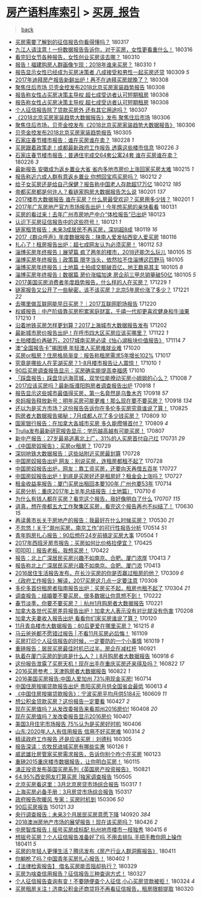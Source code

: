 [房产语料库索引](../../README.md)  > [买房_报告](买房_报告.md)
====
> [back](../README.md)

- [买房需要了解到的征信报告你看得懂吗？](http://jkwz.applinzi.com/ittc/7081577516718621712.html#%E4%B9%B0%E6%88%BF%E9%9C%80%E8%A6%81%E4%BA%86%E8%A7%A3%E5%88%B0%E7%9A%84%E5%BE%81%E4%BF%A1%E6%8A%A5%E5%91%8A%E4%BD%A0%E7%9C%8B%E5%BE%97%E6%87%82%E5%90%97%EF%BC%9F) 180317  
- [九江人请注意！一份数据报告告诉你，对于买房，女性更看重什么！](http://jkwz.applinzi.com/ittc/7081021057454834705.html#%E4%B9%9D%E6%B1%9F%E4%BA%BA%E8%AF%B7%E6%B3%A8%E6%84%8F%EF%BC%81%E4%B8%80%E4%BB%BD%E6%95%B0%E6%8D%AE%E6%8A%A5%E5%91%8A%E5%91%8A%E8%AF%89%E4%BD%A0%EF%BC%8C%E5%AF%B9%E4%BA%8E%E4%B9%B0%E6%88%BF%EF%BC%8C%E5%A5%B3%E6%80%A7%E6%9B%B4%E7%9C%8B%E9%87%8D%E4%BB%80%E4%B9%88%EF%BC%81) 180316  
- [看完妇女节各种报告，女性创业买房该去哪？](http://jkwz.applinzi.com/ittc/7078924413754147856.html#%E7%9C%8B%E5%AE%8C%E5%A6%87%E5%A5%B3%E8%8A%82%E5%90%84%E7%A7%8D%E6%8A%A5%E5%91%8A%EF%BC%8C%E5%A5%B3%E6%80%A7%E5%88%9B%E4%B8%9A%E4%B9%B0%E6%88%BF%E8%AF%A5%E5%8E%BB%E5%93%AA%EF%BC%9F) 180310  
- [报告！福建购房人群画像乍现：2018年谁来买房？](http://jkwz.applinzi.com/ittc/7078629505696793606.html#%E6%8A%A5%E5%91%8A%EF%BC%81%E7%A6%8F%E5%BB%BA%E8%B4%AD%E6%88%BF%E4%BA%BA%E7%BE%A4%E7%94%BB%E5%83%8F%E4%B9%8D%E7%8E%B0%EF%BC%9A2018%E5%B9%B4%E8%B0%81%E6%9D%A5%E4%B9%B0%E6%88%BF%EF%BC%9F) 180310 *1* 
- [报告显示女性已经成为买房决策者 八成接受和男性一起买房还贷](http://jkwz.applinzi.com/ittc/7078498018477474823.html#%E6%8A%A5%E5%91%8A%E6%98%BE%E7%A4%BA%E5%A5%B3%E6%80%A7%E5%B7%B2%E7%BB%8F%E6%88%90%E4%B8%BA%E4%B9%B0%E6%88%BF%E5%86%B3%E7%AD%96%E8%80%85+%E5%85%AB%E6%88%90%E6%8E%A5%E5%8F%97%E5%92%8C%E7%94%B7%E6%80%A7%E4%B8%80%E8%B5%B7%E4%B9%B0%E6%88%BF%E8%BF%98%E8%B4%B7) 180309 *5* 
- [2017年迪拜房产报告新鲜出炉！再不在迪拜买房就晚了？](http://jkwz.applinzi.com/ittc/7078166990013596689.html#2017%E5%B9%B4%E8%BF%AA%E6%8B%9C%E6%88%BF%E4%BA%A7%E6%8A%A5%E5%91%8A%E6%96%B0%E9%B2%9C%E5%87%BA%E7%82%89%EF%BC%81%E5%86%8D%E4%B8%8D%E5%9C%A8%E8%BF%AA%E6%8B%9C%E4%B9%B0%E6%88%BF%E5%B0%B1%E6%99%9A%E4%BA%86%EF%BC%9F) 180308  
- [聚焦住后市场 贝壳金控发布2018北京买房家装趋势报告](http://jkwz.applinzi.com/ittc/7078164174960329735.html#%E8%81%9A%E7%84%A6%E4%BD%8F%E5%90%8E%E5%B8%82%E5%9C%BA+%E8%B4%9D%E5%A3%B3%E9%87%91%E6%8E%A7%E5%8F%91%E5%B8%832018%E5%8C%97%E4%BA%AC%E4%B9%B0%E6%88%BF%E5%AE%B6%E8%A3%85%E8%B6%8B%E5%8A%BF%E6%8A%A5%E5%91%8A) 180308  
- [报告称女性占买房决策主导权 超七成受访者认可短期租房](http://jkwz.applinzi.com/ittc/7078035785398092816.html#%E6%8A%A5%E5%91%8A%E7%A7%B0%E5%A5%B3%E6%80%A7%E5%8D%A0%E4%B9%B0%E6%88%BF%E5%86%B3%E7%AD%96%E4%B8%BB%E5%AF%BC%E6%9D%83+%E8%B6%85%E4%B8%83%E6%88%90%E5%8F%97%E8%AE%BF%E8%80%85%E8%AE%A4%E5%8F%AF%E7%9F%AD%E6%9C%9F%E7%A7%9F%E6%88%BF) 180308  
- [报告称女性占买房决策主导权 超七成受访者认可短期租房](http://jkwz.applinzi.com/ittc/7078033599700141072.html#%E6%8A%A5%E5%91%8A%E7%A7%B0%E5%A5%B3%E6%80%A7%E5%8D%A0%E4%B9%B0%E6%88%BF%E5%86%B3%E7%AD%96%E4%B8%BB%E5%AF%BC%E6%9D%83+%E8%B6%85%E4%B8%83%E6%88%90%E5%8F%97%E8%AE%BF%E8%80%85%E8%AE%A4%E5%8F%AF%E7%9F%AD%E6%9C%9F%E7%A7%9F%E6%88%BF) 180308  
- [个人征信报告除了贷款买房外 还有其它用途吗？](http://jkwz.applinzi.com/ittc/7077735530211312657.html#%E4%B8%AA%E4%BA%BA%E5%BE%81%E4%BF%A1%E6%8A%A5%E5%91%8A%E9%99%A4%E4%BA%86%E8%B4%B7%E6%AC%BE%E4%B9%B0%E6%88%BF%E5%A4%96+%E8%BF%98%E6%9C%89%E5%85%B6%E5%AE%83%E7%94%A8%E9%80%94%E5%90%97%EF%BC%9F) 180307  
- [《2018北京买房家装趋势大数据报告》发布 聚焦住后市场](http://jkwz.applinzi.com/ittc/7077419083631166474.html#%E3%80%8A2018%E5%8C%97%E4%BA%AC%E4%B9%B0%E6%88%BF%E5%AE%B6%E8%A3%85%E8%B6%8B%E5%8A%BF%E5%A4%A7%E6%95%B0%E6%8D%AE%E6%8A%A5%E5%91%8A%E3%80%8B%E5%8F%91%E5%B8%83+%E8%81%9A%E7%84%A6%E4%BD%8F%E5%90%8E%E5%B8%82%E5%9C%BA) 180306  
- [聚焦住后市场，贝壳金控发布《2018北京买房家装趋势大数据报告》](http://jkwz.applinzi.com/ittc/7077337062489719818.html#%E8%81%9A%E7%84%A6%E4%BD%8F%E5%90%8E%E5%B8%82%E5%9C%BA%EF%BC%8C%E8%B4%9D%E5%A3%B3%E9%87%91%E6%8E%A7%E5%8F%91%E5%B8%83%E3%80%8A2018%E5%8C%97%E4%BA%AC%E4%B9%B0%E6%88%BF%E5%AE%B6%E8%A3%85%E8%B6%8B%E5%8A%BF%E5%A4%A7%E6%95%B0%E6%8D%AE%E6%8A%A5%E5%91%8A%E3%80%8B) 180306  
- [贝壳金控发布2018北京买房家装趋势报告](http://jkwz.applinzi.com/ittc/7077084030581605386.html#%E8%B4%9D%E5%A3%B3%E9%87%91%E6%8E%A7%E5%8F%91%E5%B8%832018%E5%8C%97%E4%BA%AC%E4%B9%B0%E6%88%BF%E5%AE%B6%E8%A3%85%E8%B6%8B%E5%8A%BF%E6%8A%A5%E5%91%8A) 180305  
- [石家庄春节楼市报告：谁在买房谁在卖？](http://jkwz.applinzi.com/ittc/7075175558554321931.html#%E7%9F%B3%E5%AE%B6%E5%BA%84%E6%98%A5%E8%8A%82%E6%A5%BC%E5%B8%82%E6%8A%A5%E5%91%8A%EF%BC%9A%E8%B0%81%E5%9C%A8%E4%B9%B0%E6%88%BF%E8%B0%81%E5%9C%A8%E5%8D%96%EF%BC%9F) 180228 *1* 
- [买房跟着政策走！成都最新政府工作报告 透露这些楼市信息](http://jkwz.applinzi.com/ittc/7074315178735043591.html#%E4%B9%B0%E6%88%BF%E8%B7%9F%E7%9D%80%E6%94%BF%E7%AD%96%E8%B5%B0%EF%BC%81%E6%88%90%E9%83%BD%E6%9C%80%E6%96%B0%E6%94%BF%E5%BA%9C%E5%B7%A5%E4%BD%9C%E6%8A%A5%E5%91%8A+%E9%80%8F%E9%9C%B2%E8%BF%99%E4%BA%9B%E6%A5%BC%E5%B8%82%E4%BF%A1%E6%81%AF) 180226 *3* 
- [石家庄春节楼市报告：普通住宅成交64套公寓24套 谁在买房谁在卖？](http://jkwz.applinzi.com/ittc/7074291150565671953.html#%E7%9F%B3%E5%AE%B6%E5%BA%84%E6%98%A5%E8%8A%82%E6%A5%BC%E5%B8%82%E6%8A%A5%E5%91%8A%EF%BC%9A%E6%99%AE%E9%80%9A%E4%BD%8F%E5%AE%85%E6%88%90%E4%BA%A464%E5%A5%97%E5%85%AC%E5%AF%9324%E5%A5%97+%E8%B0%81%E5%9C%A8%E4%B9%B0%E6%88%BF%E8%B0%81%E5%9C%A8%E5%8D%96%EF%BC%9F) 180226 *3* 
- [最新报告 安徽成为返乡置业大省 省内多地市房价上涨回家买房太难](http://jkwz.applinzi.com/ittc/7070314339901113351.html#%E6%9C%80%E6%96%B0%E6%8A%A5%E5%91%8A+%E5%AE%89%E5%BE%BD%E6%88%90%E4%B8%BA%E8%BF%94%E4%B9%A1%E7%BD%AE%E4%B8%9A%E5%A4%A7%E7%9C%81+%E7%9C%81%E5%86%85%E5%A4%9A%E5%9C%B0%E5%B8%82%E6%88%BF%E4%BB%B7%E4%B8%8A%E6%B6%A8%E5%9B%9E%E5%AE%B6%E4%B9%B0%E6%88%BF%E5%A4%AA%E9%9A%BE) 180215 *1* 
- [报告称近六成人群有意返乡置业 你想回宝鸡买房吗？](http://jkwz.applinzi.com/ittc/7069210227289621521.html#%E6%8A%A5%E5%91%8A%E7%A7%B0%E8%BF%91%E5%85%AD%E6%88%90%E4%BA%BA%E7%BE%A4%E6%9C%89%E6%84%8F%E8%BF%94%E4%B9%A1%E7%BD%AE%E4%B8%9A+%E4%BD%A0%E6%83%B3%E5%9B%9E%E5%AE%9D%E9%B8%A1%E4%B9%B0%E6%88%BF%E5%90%97%EF%BC%9F) 180212 *2* 
- [给子女买房还是给自己保健？报告称中国老人存款超17万亿](http://jkwz.applinzi.com/ittc/7069144081362322449.html#%E7%BB%99%E5%AD%90%E5%A5%B3%E4%B9%B0%E6%88%BF%E8%BF%98%E6%98%AF%E7%BB%99%E8%87%AA%E5%B7%B1%E4%BF%9D%E5%81%A5%EF%BC%9F%E6%8A%A5%E5%91%8A%E7%A7%B0%E4%B8%AD%E5%9B%BD%E8%80%81%E4%BA%BA%E5%AD%98%E6%AC%BE%E8%B6%8517%E4%B8%87%E4%BA%BF) 180212 *185* 
- [帝都买房都是何许人？看链家购房大数据报告怎么说](http://jkwz.applinzi.com/ittc/7065119490516190218.html#%E5%B8%9D%E9%83%BD%E4%B9%B0%E6%88%BF%E9%83%BD%E6%98%AF%E4%BD%95%E8%AE%B8%E4%BA%BA%EF%BC%9F%E7%9C%8B%E9%93%BE%E5%AE%B6%E8%B4%AD%E6%88%BF%E5%A4%A7%E6%95%B0%E6%8D%AE%E6%8A%A5%E5%91%8A%E6%80%8E%E4%B9%88%E8%AF%B4) 180201 *137* 
- [2017楼市大数据报告 谁在买房？什么房最受欢迎？买房用多少钱？](http://jkwz.applinzi.com/ittc/7065068238063272977.html#2017%E6%A5%BC%E5%B8%82%E5%A4%A7%E6%95%B0%E6%8D%AE%E6%8A%A5%E5%91%8A+%E8%B0%81%E5%9C%A8%E4%B9%B0%E6%88%BF%EF%BC%9F%E4%BB%80%E4%B9%88%E6%88%BF%E6%9C%80%E5%8F%97%E6%AC%A2%E8%BF%8E%EF%BC%9F%E4%B9%B0%E6%88%BF%E7%94%A8%E5%A4%9A%E5%B0%91%E9%92%B1%EF%BC%9F) 180201 *1* 
- [2017年广东房地产官方市场报告出炉！今年想买房的亲快看看](http://jkwz.applinzi.com/ittc/7064544522220864518.html#2017%E5%B9%B4%E5%B9%BF%E4%B8%9C%E6%88%BF%E5%9C%B0%E4%BA%A7%E5%AE%98%E6%96%B9%E5%B8%82%E5%9C%BA%E6%8A%A5%E5%91%8A%E5%87%BA%E7%82%89%EF%BC%81%E4%BB%8A%E5%B9%B4%E6%83%B3%E4%B9%B0%E6%88%BF%E7%9A%84%E4%BA%B2%E5%BF%AB%E7%9C%8B%E7%9C%8B) 180131  
- [买房的看过来！去年广州市房地产中介“体检报告”已出炉](http://jkwz.applinzi.com/ittc/7061901948913976331.html#%E4%B9%B0%E6%88%BF%E7%9A%84%E7%9C%8B%E8%BF%87%E6%9D%A5%EF%BC%81%E5%8E%BB%E5%B9%B4%E5%B9%BF%E5%B7%9E%E5%B8%82%E6%88%BF%E5%9C%B0%E4%BA%A7%E4%B8%AD%E4%BB%8B%E2%80%9C%E4%BD%93%E6%A3%80%E6%8A%A5%E5%91%8A%E2%80%9D%E5%B7%B2%E5%87%BA%E7%82%89) 180123  
- [认识下买房征信报告中的这些符号！](http://jkwz.applinzi.com/ittc/7061037614239319047.html#%E8%AE%A4%E8%AF%86%E4%B8%8B%E4%B9%B0%E6%88%BF%E5%BE%81%E4%BF%A1%E6%8A%A5%E5%91%8A%E4%B8%AD%E7%9A%84%E8%BF%99%E4%BA%9B%E7%AC%A6%E5%8F%B7%EF%BC%81) 180121 *1* 
- [链家租赁报告：未来3成居民不再买房，深圳超8成](http://jkwz.applinzi.com/ittc/7060297379217933328.html#%E9%93%BE%E5%AE%B6%E7%A7%9F%E8%B5%81%E6%8A%A5%E5%91%8A%EF%BC%9A%E6%9C%AA%E6%9D%A53%E6%88%90%E5%B1%85%E6%B0%91%E4%B8%8D%E5%86%8D%E4%B9%B0%E6%88%BF%EF%BC%8C%E6%B7%B1%E5%9C%B3%E8%B6%858%E6%88%90) 180119 *16* 
- [2017《群众呼声》年度数据报告：陕南人爱发帖西安人爱买房](http://jkwz.applinzi.com/ittc/7059105191092028432.html#2017%E3%80%8A%E7%BE%A4%E4%BC%97%E5%91%BC%E5%A3%B0%E3%80%8B%E5%B9%B4%E5%BA%A6%E6%95%B0%E6%8D%AE%E6%8A%A5%E5%91%8A%EF%BC%9A%E9%99%95%E5%8D%97%E4%BA%BA%E7%88%B1%E5%8F%91%E5%B8%96%E8%A5%BF%E5%AE%89%E4%BA%BA%E7%88%B1%E4%B9%B0%E6%88%BF) 180116  
- [扎心了！租房报告出炉：超七成网友认为必须买房！](http://jkwz.applinzi.com/ittc/7057747359222465542.html#%E6%89%8E%E5%BF%83%E4%BA%86%EF%BC%81%E7%A7%9F%E6%88%BF%E6%8A%A5%E5%91%8A%E5%87%BA%E7%82%89%EF%BC%9A%E8%B6%85%E4%B8%83%E6%88%90%E7%BD%91%E5%8F%8B%E8%AE%A4%E4%B8%BA%E5%BF%85%E9%A1%BB%E4%B9%B0%E6%88%BF%EF%BC%81) 180112 *53* 
- [淄博买房年终报告丨展望篇 疯了两年的楼市，2018还能怎么玩儿](http://jkwz.applinzi.com/ittc/7055122309965153296.html#%E6%B7%84%E5%8D%9A%E4%B9%B0%E6%88%BF%E5%B9%B4%E7%BB%88%E6%8A%A5%E5%91%8A%E4%B8%A8%E5%B1%95%E6%9C%9B%E7%AF%87+%E7%96%AF%E4%BA%86%E4%B8%A4%E5%B9%B4%E7%9A%84%E6%A5%BC%E5%B8%82%EF%BC%8C2018%E8%BF%98%E8%83%BD%E6%80%8E%E4%B9%88%E7%8E%A9%E5%84%BF) 180105 *15* 
- [淄博买房年终报告丨政策篇 限字当头，依然拉不住淄博这匹野马](http://jkwz.applinzi.com/ittc/7055121595159282695.html#%E6%B7%84%E5%8D%9A%E4%B9%B0%E6%88%BF%E5%B9%B4%E7%BB%88%E6%8A%A5%E5%91%8A%E4%B8%A8%E6%94%BF%E7%AD%96%E7%AF%87+%E9%99%90%E5%AD%97%E5%BD%93%E5%A4%B4%EF%BC%8C%E4%BE%9D%E7%84%B6%E6%8B%89%E4%B8%8D%E4%BD%8F%E6%B7%84%E5%8D%9A%E8%BF%99%E5%8C%B9%E9%87%8E%E9%A9%AC) 180105  
- [淄博买房年终报告丨土地篇 土拍成交额破百亿，地王数易其主](http://jkwz.applinzi.com/ittc/7055121202522096650.html#%E6%B7%84%E5%8D%9A%E4%B9%B0%E6%88%BF%E5%B9%B4%E7%BB%88%E6%8A%A5%E5%91%8A%E4%B8%A8%E5%9C%9F%E5%9C%B0%E7%AF%87+%E5%9C%9F%E6%8B%8D%E6%88%90%E4%BA%A4%E9%A2%9D%E7%A0%B4%E7%99%BE%E4%BA%BF%EF%BC%8C%E5%9C%B0%E7%8E%8B%E6%95%B0%E6%98%93%E5%85%B6%E4%B8%BB) 180105 *8* 
- [淄博买房年终报告丨数据篇 房价涨幅加速 房企前三甲总销量破50亿](http://jkwz.applinzi.com/ittc/7055119009819657223.html#%E6%B7%84%E5%8D%9A%E4%B9%B0%E6%88%BF%E5%B9%B4%E7%BB%88%E6%8A%A5%E5%91%8A%E4%B8%A8%E6%95%B0%E6%8D%AE%E7%AF%87+%E6%88%BF%E4%BB%B7%E6%B6%A8%E5%B9%85%E5%8A%A0%E9%80%9F+%E6%88%BF%E4%BC%81%E5%89%8D%E4%B8%89%E7%94%B2%E6%80%BB%E9%94%80%E9%87%8F%E7%A0%B450%E4%BA%BF) 180105 *5* 
- [2017美国买房消费者年度趋势报告，什么样的人在买房？](http://jkwz.applinzi.com/ittc/7052520755995083792.html#2017%E7%BE%8E%E5%9B%BD%E4%B9%B0%E6%88%BF%E6%B6%88%E8%B4%B9%E8%80%85%E5%B9%B4%E5%BA%A6%E8%B6%8B%E5%8A%BF%E6%8A%A5%E5%91%8A%EF%BC%8C%E4%BB%80%E4%B9%88%E6%A0%B7%E7%9A%84%E4%BA%BA%E5%9C%A8%E4%B9%B0%E6%88%BF%EF%BC%9F) 171229 *1* 
- [链家报告又公开了一些秘密，该不该买房？北京5年房价涨了多少？](http://jkwz.applinzi.com/ittc/7049588111141504017.html#%E9%93%BE%E5%AE%B6%E6%8A%A5%E5%91%8A%E5%8F%88%E5%85%AC%E5%BC%80%E4%BA%86%E4%B8%80%E4%BA%9B%E7%A7%98%E5%AF%86%EF%BC%8C%E8%AF%A5%E4%B8%8D%E8%AF%A5%E4%B9%B0%E6%88%BF%EF%BC%9F%E5%8C%97%E4%BA%AC5%E5%B9%B4%E6%88%BF%E4%BB%B7%E6%B6%A8%E4%BA%86%E5%A4%9A%E5%B0%91%EF%BC%9F) 171221 *22* 
- [去哪里做互联网能早日买房？｜2017互联网职场报告](http://jkwz.applinzi.com/ittc/7049267742387995665.html#%E5%8E%BB%E5%93%AA%E9%87%8C%E5%81%9A%E4%BA%92%E8%81%94%E7%BD%91%E8%83%BD%E6%97%A9%E6%97%A5%E4%B9%B0%E6%88%BF%EF%BC%9F%EF%BD%9C2017%E4%BA%92%E8%81%94%E7%BD%91%E8%81%8C%E5%9C%BA%E6%8A%A5%E5%91%8A) 171220  
- [权威报告｜中产阶级靠买房积累家庭财富，千禧一代却更喜欢健身和牛油果](http://jkwz.applinzi.com/ittc/7045229885465822224.html#%E6%9D%83%E5%A8%81%E6%8A%A5%E5%91%8A%EF%BD%9C%E4%B8%AD%E4%BA%A7%E9%98%B6%E7%BA%A7%E9%9D%A0%E4%B9%B0%E6%88%BF%E7%A7%AF%E7%B4%AF%E5%AE%B6%E5%BA%AD%E8%B4%A2%E5%AF%8C%EF%BC%8C%E5%8D%83%E7%A6%A7%E4%B8%80%E4%BB%A3%E5%8D%B4%E6%9B%B4%E5%96%9C%E6%AC%A2%E5%81%A5%E8%BA%AB%E5%92%8C%E7%89%9B%E6%B2%B9%E6%9E%9C) 171210 *1* 
- [沿着地铁买房怎样更划算？2017上海城市大数据报告发布](http://jkwz.applinzi.com/ittc/7042436059978269713.html#%E6%B2%BF%E7%9D%80%E5%9C%B0%E9%93%81%E4%B9%B0%E6%88%BF%E6%80%8E%E6%A0%B7%E6%9B%B4%E5%88%92%E7%AE%97%EF%BC%9F2017%E4%B8%8A%E6%B5%B7%E5%9F%8E%E5%B8%82%E5%A4%A7%E6%95%B0%E6%8D%AE%E6%8A%A5%E5%91%8A%E5%8F%91%E5%B8%83) 171202  
- [最新城市房价报告出炉！在呼市四大区买房应该买哪里？](http://jkwz.applinzi.com/ittc/7038689215406146576.html#%E6%9C%80%E6%96%B0%E5%9F%8E%E5%B8%82%E6%88%BF%E4%BB%B7%E6%8A%A5%E5%91%8A%E5%87%BA%E7%82%89%EF%BC%81%E5%9C%A8%E5%91%BC%E5%B8%82%E5%9B%9B%E5%A4%A7%E5%8C%BA%E4%B9%B0%E6%88%BF%E5%BA%94%E8%AF%A5%E4%B9%B0%E5%93%AA%E9%87%8C%EF%BC%9F) 171122 *1* 
- [土拍楼面价再破万，2017城南买房必读《怡心湖板块价值报告》](http://jkwz.applinzi.com/ittc/7035815252627817489.html#%E5%9C%9F%E6%8B%8D%E6%A5%BC%E9%9D%A2%E4%BB%B7%E5%86%8D%E7%A0%B4%E4%B8%87%EF%BC%8C2017%E5%9F%8E%E5%8D%97%E4%B9%B0%E6%88%BF%E5%BF%85%E8%AF%BB%E3%80%8A%E6%80%A1%E5%BF%83%E6%B9%96%E6%9D%BF%E5%9D%97%E4%BB%B7%E5%80%BC%E6%8A%A5%E5%91%8A%E3%80%8B) 171114 *7* 
- [澳“全国报告卡”揭困境 年轻澳人买房难就业难](http://jkwz.applinzi.com/ittc/7026553772699026448.html#%E6%BE%B3%E2%80%9C%E5%85%A8%E5%9B%BD%E6%8A%A5%E5%91%8A%E5%8D%A1%E2%80%9D%E6%8F%AD%E5%9B%B0%E5%A2%83+%E5%B9%B4%E8%BD%BB%E6%BE%B3%E4%BA%BA%E4%B9%B0%E6%88%BF%E9%9A%BE%E5%B0%B1%E4%B8%9A%E9%9A%BE) 171020  
- [买房or租房？住房格局渐变：报告称租房需求5年增长102%](http://jkwz.applinzi.com/ittc/7025339875388294161.html#%E4%B9%B0%E6%88%BFor%E7%A7%9F%E6%88%BF%EF%BC%9F%E4%BD%8F%E6%88%BF%E6%A0%BC%E5%B1%80%E6%B8%90%E5%8F%98%EF%BC%9A%E6%8A%A5%E5%91%8A%E7%A7%B0%E7%A7%9F%E6%88%BF%E9%9C%80%E6%B1%825%E5%B9%B4%E5%A2%9E%E9%95%BF102%25) 171017  
- [究竟是哪些人在芜湖买房？1-8月楼市报告让人震惊！](http://jkwz.applinzi.com/ittc/7022885497934971921.html#%E7%A9%B6%E7%AB%9F%E6%98%AF%E5%93%AA%E4%BA%9B%E4%BA%BA%E5%9C%A8%E8%8A%9C%E6%B9%96%E4%B9%B0%E6%88%BF%EF%BC%9F1-8%E6%9C%88%E6%A5%BC%E5%B8%82%E6%8A%A5%E5%91%8A%E8%AE%A9%E4%BA%BA%E9%9C%87%E6%83%8A%EF%BC%81) 171010 *1* 
- [90后买房调查报告显示：买房确实能提高幸福感](http://jkwz.applinzi.com/ittc/7022438468138042384.html#90%E5%90%8E%E4%B9%B0%E6%88%BF%E8%B0%83%E6%9F%A5%E6%8A%A5%E5%91%8A%E6%98%BE%E7%A4%BA%EF%BC%9A%E4%B9%B0%E6%88%BF%E7%A1%AE%E5%AE%9E%E8%83%BD%E6%8F%90%E9%AB%98%E5%B9%B8%E7%A6%8F%E6%84%9F) 171010  
- [「踩盘报告」踩盘华远海蓝城，双学位能撩动买房小姐姐的心么？](http://jkwz.applinzi.com/ittc/7022069385974514705.html#%E3%80%8C%E8%B8%A9%E7%9B%98%E6%8A%A5%E5%91%8A%E3%80%8D%E8%B8%A9%E7%9B%98%E5%8D%8E%E8%BF%9C%E6%B5%B7%E8%93%9D%E5%9F%8E%EF%BC%8C%E5%8F%8C%E5%AD%A6%E4%BD%8D%E8%83%BD%E6%92%A9%E5%8A%A8%E4%B9%B0%E6%88%BF%E5%B0%8F%E5%A7%90%E5%A7%90%E7%9A%84%E5%BF%83%E4%B9%88%EF%BC%9F) 171008 *7* 
- [2017应该买房吗？最新版濮阳购房者调查报告出炉](http://jkwz.applinzi.com/ittc/7014699784710128656.html#2017%E5%BA%94%E8%AF%A5%E4%B9%B0%E6%88%BF%E5%90%97%EF%BC%9F%E6%9C%80%E6%96%B0%E7%89%88%E6%BF%AE%E9%98%B3%E8%B4%AD%E6%88%BF%E8%80%85%E8%B0%83%E6%9F%A5%E6%8A%A5%E5%91%8A%E5%87%BA%E7%82%89) 170918 *1* 
- [报告显示这些城市最值得买房，第一名竟然是乌鲁木齐](http://jkwz.applinzi.com/ittc/7014680650530161681.html#%E6%8A%A5%E5%91%8A%E6%98%BE%E7%A4%BA%E8%BF%99%E4%BA%9B%E5%9F%8E%E5%B8%82%E6%9C%80%E5%80%BC%E5%BE%97%E4%B9%B0%E6%88%BF%EF%BC%8C%E7%AC%AC%E4%B8%80%E5%90%8D%E7%AB%9F%E7%84%B6%E6%98%AF%E4%B9%8C%E9%B2%81%E6%9C%A8%E9%BD%90) 170918 *57* 
- [央妈报告释放新号：明年买房可能更难！那么现在要不要买房？](http://jkwz.applinzi.com/ittc/7014603825057629201.html#%E5%A4%AE%E5%A6%88%E6%8A%A5%E5%91%8A%E9%87%8A%E6%94%BE%E6%96%B0%E5%8F%B7%EF%BC%9A%E6%98%8E%E5%B9%B4%E4%B9%B0%E6%88%BF%E5%8F%AF%E8%83%BD%E6%9B%B4%E9%9A%BE%EF%BC%81%E9%82%A3%E4%B9%88%E7%8E%B0%E5%9C%A8%E8%A6%81%E4%B8%8D%E8%A6%81%E4%B9%B0%E6%88%BF%EF%BC%9F) 170918 *134* 
- [还以为是买方市场？这份报告告诉你在多伦多买房究竟谁说了算！](http://jkwz.applinzi.com/ittc/7005562680763745296.html#%E8%BF%98%E4%BB%A5%E4%B8%BA%E6%98%AF%E4%B9%B0%E6%96%B9%E5%B8%82%E5%9C%BA%EF%BC%9F%E8%BF%99%E4%BB%BD%E6%8A%A5%E5%91%8A%E5%91%8A%E8%AF%89%E4%BD%A0%E5%9C%A8%E5%A4%9A%E4%BC%A6%E5%A4%9A%E4%B9%B0%E6%88%BF%E7%A9%B6%E7%AB%9F%E8%B0%81%E8%AF%B4%E4%BA%86%E7%AE%97%EF%BC%81) 170825  
- [购房者大数据报告揭秘：7月成都人花了多少钱买房？](http://jkwz.applinzi.com/ittc/6999800085217821713.html#%E8%B4%AD%E6%88%BF%E8%80%85%E5%A4%A7%E6%95%B0%E6%8D%AE%E6%8A%A5%E5%91%8A%E6%8F%AD%E7%A7%98%EF%BC%9A7%E6%9C%88%E6%88%90%E9%83%BD%E4%BA%BA%E8%8A%B1%E4%BA%86%E5%A4%9A%E5%B0%91%E9%92%B1%E4%B9%B0%E6%88%BF%EF%BC%9F) 170809 *10* 
- [国家银行报告：在加拿大各城市买房 多久能攒够首付？](http://jkwz.applinzi.com/ittc/6999622413896385553.html#%E5%9B%BD%E5%AE%B6%E9%93%B6%E8%A1%8C%E6%8A%A5%E5%91%8A%EF%BC%9A%E5%9C%A8%E5%8A%A0%E6%8B%BF%E5%A4%A7%E5%90%84%E5%9F%8E%E5%B8%82%E4%B9%B0%E6%88%BF+%E5%A4%9A%E4%B9%85%E8%83%BD%E6%94%92%E5%A4%9F%E9%A6%96%E4%BB%98%EF%BC%9F) 170809 *4* 
- [Trulia发布最新研究报告显示：学历越高越有可能买房！](http://jkwz.applinzi.com/ittc/6999126710061368337.html#Trulia%E5%8F%91%E5%B8%83%E6%9C%80%E6%96%B0%E7%A0%94%E7%A9%B6%E6%8A%A5%E5%91%8A%E6%98%BE%E7%A4%BA%EF%BC%9A%E5%AD%A6%E5%8E%86%E8%B6%8A%E9%AB%98%E8%B6%8A%E6%9C%89%E5%8F%AF%E8%83%BD%E4%B9%B0%E6%88%BF%EF%BC%81) 170807  
- [新中产报告：27岁最易逃离北上广，31%的人买房首付自己扛](http://jkwz.applinzi.com/ittc/6996405404098364432.html#%E6%96%B0%E4%B8%AD%E4%BA%A7%E6%8A%A5%E5%91%8A%EF%BC%9A27%E5%B2%81%E6%9C%80%E6%98%93%E9%80%83%E7%A6%BB%E5%8C%97%E4%B8%8A%E5%B9%BF%EF%BC%8C31%25%E7%9A%84%E4%BA%BA%E4%B9%B0%E6%88%BF%E9%A6%96%E4%BB%98%E8%87%AA%E5%B7%B1%E6%89%9B) 170731 *29* 
- [《中国房奴报告》：买房or租房？](http://jkwz.applinzi.com/ittc/6995704393226519569.html#%E3%80%8A%E4%B8%AD%E5%9B%BD%E6%88%BF%E5%A5%B4%E6%8A%A5%E5%91%8A%E3%80%8B%EF%BC%9A%E4%B9%B0%E6%88%BFor%E7%A7%9F%E6%88%BF%EF%BC%9F) 170729  
- [深圳地铁大数据报告：这些站附近买房最划算](http://jkwz.applinzi.com/ittc/6995393173759984656.html#%E6%B7%B1%E5%9C%B3%E5%9C%B0%E9%93%81%E5%A4%A7%E6%95%B0%E6%8D%AE%E6%8A%A5%E5%91%8A%EF%BC%9A%E8%BF%99%E4%BA%9B%E7%AB%99%E9%99%84%E8%BF%91%E4%B9%B0%E6%88%BF%E6%9C%80%E5%88%92%E7%AE%97) 170728  
- [中国房奴报告出炉 网友：别说买房，连租房都租不起了](http://jkwz.applinzi.com/ittc/6995287304330282001.html#%E4%B8%AD%E5%9B%BD%E6%88%BF%E5%A5%B4%E6%8A%A5%E5%91%8A%E5%87%BA%E7%82%89+%E7%BD%91%E5%8F%8B%EF%BC%9A%E5%88%AB%E8%AF%B4%E4%B9%B0%E6%88%BF%EF%BC%8C%E8%BF%9E%E7%A7%9F%E6%88%BF%E9%83%BD%E7%A7%9F%E4%B8%8D%E8%B5%B7%E4%BA%86) 170728  
- [中国房奴报告出炉，网友：靠工资买房，还要向天再借五百年](http://jkwz.applinzi.com/ittc/6995081415610598416.html#%E4%B8%AD%E5%9B%BD%E6%88%BF%E5%A5%B4%E6%8A%A5%E5%91%8A%E5%87%BA%E7%82%89%EF%BC%8C%E7%BD%91%E5%8F%8B%EF%BC%9A%E9%9D%A0%E5%B7%A5%E8%B5%84%E4%B9%B0%E6%88%BF%EF%BC%8C%E8%BF%98%E8%A6%81%E5%90%91%E5%A4%A9%E5%86%8D%E5%80%9F%E4%BA%94%E7%99%BE%E5%B9%B4) 170727  
- [中国房奴报告出炉！到底是买房好还是租房好？租金会上涨吗？](http://jkwz.applinzi.com/ittc/6995010145791509520.html#%E4%B8%AD%E5%9B%BD%E6%88%BF%E5%A5%B4%E6%8A%A5%E5%91%8A%E5%87%BA%E7%82%89%EF%BC%81%E5%88%B0%E5%BA%95%E6%98%AF%E4%B9%B0%E6%88%BF%E5%A5%BD%E8%BF%98%E6%98%AF%E7%A7%9F%E6%88%BF%E5%A5%BD%EF%BC%9F%E7%A7%9F%E9%87%91%E4%BC%9A%E4%B8%8A%E6%B6%A8%E5%90%97%EF%BC%9F) 170727  
- [租金收益率报告：厦门买房出租回本要100年 广州也要53年](http://jkwz.applinzi.com/ittc/6990046478855570448.html#%E7%A7%9F%E9%87%91%E6%94%B6%E7%9B%8A%E7%8E%87%E6%8A%A5%E5%91%8A%EF%BC%9A%E5%8E%A6%E9%97%A8%E4%B9%B0%E6%88%BF%E5%87%BA%E7%A7%9F%E5%9B%9E%E6%9C%AC%E8%A6%81100%E5%B9%B4+%E5%B9%BF%E5%B7%9E%E4%B9%9F%E8%A6%8153%E5%B9%B4) 170714  
- [买房分析：重庆2017年上半年总结报告（土地篇）](http://jkwz.applinzi.com/ittc/6988685937792779268.html#%E4%B9%B0%E6%88%BF%E5%88%86%E6%9E%90%EF%BC%9A%E9%87%8D%E5%BA%862017%E5%B9%B4%E4%B8%8A%E5%8D%8A%E5%B9%B4%E6%80%BB%E7%BB%93%E6%8A%A5%E5%91%8A%EF%BC%88%E5%9C%9F%E5%9C%B0%E7%AF%87%EF%BC%89) 170710 *6* 
- [为什么有钱人都在买房？看完这个报告，我好像明白了什么](http://jkwz.applinzi.com/ittc/6987548597582038021.html#%E4%B8%BA%E4%BB%80%E4%B9%88%E6%9C%89%E9%92%B1%E4%BA%BA%E9%83%BD%E5%9C%A8%E4%B9%B0%E6%88%BF%EF%BC%9F%E7%9C%8B%E5%AE%8C%E8%BF%99%E4%B8%AA%E6%8A%A5%E5%91%8A%EF%BC%8C%E6%88%91%E5%A5%BD%E5%83%8F%E6%98%8E%E7%99%BD%E4%BA%86%E4%BB%80%E4%B9%88) 170707 *115* 
- [讲真，想在帝都五大工作聚集区买房，看完这个报告再也不纠结了！](http://jkwz.applinzi.com/ittc/6984921090282226692.html#%E8%AE%B2%E7%9C%9F%EF%BC%8C%E6%83%B3%E5%9C%A8%E5%B8%9D%E9%83%BD%E4%BA%94%E5%A4%A7%E5%B7%A5%E4%BD%9C%E8%81%9A%E9%9B%86%E5%8C%BA%E4%B9%B0%E6%88%BF%EF%BC%8C%E7%9C%8B%E5%AE%8C%E8%BF%99%E4%B8%AA%E6%8A%A5%E5%91%8A%E5%86%8D%E4%B9%9F%E4%B8%8D%E7%BA%A0%E7%BB%93%E4%BA%86%EF%BC%81) 170630 *15* 
- [再读黄市长关于房地产的报告：我最好在什么时候买房？](http://jkwz.applinzi.com/ittc/6973370263021290500.html#%E5%86%8D%E8%AF%BB%E9%BB%84%E5%B8%82%E9%95%BF%E5%85%B3%E4%BA%8E%E6%88%BF%E5%9C%B0%E4%BA%A7%E7%9A%84%E6%8A%A5%E5%91%8A%EF%BC%9A%E6%88%91%E6%9C%80%E5%A5%BD%E5%9C%A8%E4%BB%80%E4%B9%88%E6%97%B6%E5%80%99%E4%B9%B0%E6%88%BF%EF%BC%9F) 170530 *21* 
- [不忽悠！关于“滁州买房，南京工作”的可行性报告分析](http://jkwz.applinzi.com/ittc/6967459385088410629.html#%E4%B8%8D%E5%BF%BD%E6%82%A0%EF%BC%81%E5%85%B3%E4%BA%8E%E2%80%9C%E6%BB%81%E5%B7%9E%E4%B9%B0%E6%88%BF%EF%BC%8C%E5%8D%97%E4%BA%AC%E5%B7%A5%E4%BD%9C%E2%80%9D%E7%9A%84%E5%8F%AF%E8%A1%8C%E6%80%A7%E6%8A%A5%E5%91%8A%E5%88%86%E6%9E%90) 170514 *51* 
- [青年购房扎心报告：90后想在24岁前搞定买房大事](http://jkwz.applinzi.com/ittc/6963816273493361669.html#%E9%9D%92%E5%B9%B4%E8%B4%AD%E6%88%BF%E6%89%8E%E5%BF%83%E6%8A%A5%E5%91%8A%EF%BC%9A90%E5%90%8E%E6%83%B3%E5%9C%A824%E5%B2%81%E5%89%8D%E6%90%9E%E5%AE%9A%E4%B9%B0%E6%88%BF%E5%A4%A7%E4%BA%8B) 170504 *1* 
- [2017年西班牙房市报告：买房如何比价格捡便宜？](http://jkwz.applinzi.com/ittc/6960425177644008452.html#2017%E5%B9%B4%E8%A5%BF%E7%8F%AD%E7%89%99%E6%88%BF%E5%B8%82%E6%8A%A5%E5%91%8A%EF%BC%9A%E4%B9%B0%E6%88%BF%E5%A6%82%E4%BD%95%E6%AF%94%E4%BB%B7%E6%A0%BC%E6%8D%A1%E4%BE%BF%E5%AE%9C%EF%BC%9F) 170425  
- [叩叩叩｜报告老板，我想买房！](http://jkwz.applinzi.com/ittc/6959372013075432453.html#%E5%8F%A9%E5%8F%A9%E5%8F%A9%EF%BD%9C%E6%8A%A5%E5%91%8A%E8%80%81%E6%9D%BF%EF%BC%8C%E6%88%91%E6%83%B3%E4%B9%B0%E6%88%BF%EF%BC%81) 170422  
- [报告：北上广深居民买房兴趣不如南京、合肥、厦门浓厚](http://jkwz.applinzi.com/ittc/6956014351268971524.html#%E6%8A%A5%E5%91%8A%EF%BC%9A%E5%8C%97%E4%B8%8A%E5%B9%BF%E6%B7%B1%E5%B1%85%E6%B0%91%E4%B9%B0%E6%88%BF%E5%85%B4%E8%B6%A3%E4%B8%8D%E5%A6%82%E5%8D%97%E4%BA%AC%E3%80%81%E5%90%88%E8%82%A5%E3%80%81%E5%8E%A6%E9%97%A8%E6%B5%93%E5%8E%9A) 170413 *7* 
- [报告称北上广深居民买房兴趣不如南京、合肥、厦门浓](http://jkwz.applinzi.com/ittc/6955994171805533188.html#%E6%8A%A5%E5%91%8A%E7%A7%B0%E5%8C%97%E4%B8%8A%E5%B9%BF%E6%B7%B1%E5%B1%85%E6%B0%91%E4%B9%B0%E6%88%BF%E5%85%B4%E8%B6%A3%E4%B8%8D%E5%A6%82%E5%8D%97%E4%BA%AC%E3%80%81%E5%90%88%E8%82%A5%E3%80%81%E5%8E%A6%E9%97%A8%E6%B5%93) 170413  
- [2016居住生活报告发布，在长沙买房的你是否赢过租房的他？](http://jkwz.applinzi.com/ittc/6943135951516861444.html#2016%E5%B1%85%E4%BD%8F%E7%94%9F%E6%B4%BB%E6%8A%A5%E5%91%8A%E5%8F%91%E5%B8%83%EF%BC%8C%E5%9C%A8%E9%95%BF%E6%B2%99%E4%B9%B0%E6%88%BF%E7%9A%84%E4%BD%A0%E6%98%AF%E5%90%A6%E8%B5%A2%E8%BF%87%E7%A7%9F%E6%88%BF%E7%9A%84%E4%BB%96%EF%BC%9F) 170309 *6* 
- [《政府工作报告》解读，2017买房这几点一定要注意](http://jkwz.applinzi.com/ittc/6942594085155243013.html#%E3%80%8A%E6%94%BF%E5%BA%9C%E5%B7%A5%E4%BD%9C%E6%8A%A5%E5%91%8A%E3%80%8B%E8%A7%A3%E8%AF%BB%EF%BC%8C2017%E4%B9%B0%E6%88%BF%E8%BF%99%E5%87%A0%E7%82%B9%E4%B8%80%E5%AE%9A%E8%A6%81%E6%B3%A8%E6%84%8F) 170308  
- [多伦多首份租房者指南报告出炉：买房买不起，租房也租不起了](http://jkwz.applinzi.com/ittc/6941293716282278916.html#%E5%A4%9A%E4%BC%A6%E5%A4%9A%E9%A6%96%E4%BB%BD%E7%A7%9F%E6%88%BF%E8%80%85%E6%8C%87%E5%8D%97%E6%8A%A5%E5%91%8A%E5%87%BA%E7%82%89%EF%BC%9A%E4%B9%B0%E6%88%BF%E4%B9%B0%E4%B8%8D%E8%B5%B7%EF%BC%8C%E7%A7%9F%E6%88%BF%E4%B9%9F%E7%A7%9F%E4%B8%8D%E8%B5%B7%E4%BA%86) 170304 *21* 
- [调查报告：结婚要不要买房，很多数据让你意想不到！](http://jkwz.applinzi.com/ittc/6937396310054536196.html#%E8%B0%83%E6%9F%A5%E6%8A%A5%E5%91%8A%EF%BC%9A%E7%BB%93%E5%A9%9A%E8%A6%81%E4%B8%8D%E8%A6%81%E4%B9%B0%E6%88%BF%EF%BC%8C%E5%BE%88%E5%A4%9A%E6%95%B0%E6%8D%AE%E8%AE%A9%E4%BD%A0%E6%84%8F%E6%83%B3%E4%B8%8D%E5%88%B0%EF%BC%81) 170222  
- [春节淡季，你要不要买房？｜杭州1月购房者大数据报告](http://jkwz.applinzi.com/ittc/6937021834615866373.html#%E6%98%A5%E8%8A%82%E6%B7%A1%E5%AD%A3%EF%BC%8C%E4%BD%A0%E8%A6%81%E4%B8%8D%E8%A6%81%E4%B9%B0%E6%88%BF%EF%BC%9F%EF%BD%9C%E6%9D%AD%E5%B7%9E1%E6%9C%88%E8%B4%AD%E6%88%BF%E8%80%85%E5%A4%A7%E6%95%B0%E6%8D%AE%E6%8A%A5%E5%91%8A) 170221  
- [加拿大各世代买房差异报告出炉！加拿大人表示没有对比就没有伤害](http://jkwz.applinzi.com/ittc/6932142713716868100.html#%E5%8A%A0%E6%8B%BF%E5%A4%A7%E5%90%84%E4%B8%96%E4%BB%A3%E4%B9%B0%E6%88%BF%E5%B7%AE%E5%BC%82%E6%8A%A5%E5%91%8A%E5%87%BA%E7%82%89%EF%BC%81%E5%8A%A0%E6%8B%BF%E5%A4%A7%E4%BA%BA%E8%A1%A8%E7%A4%BA%E6%B2%A1%E6%9C%89%E5%AF%B9%E6%AF%94%E5%B0%B1%E6%B2%A1%E6%9C%89%E4%BC%A4%E5%AE%B3) 170208  
- [加拿大夫妻收入报告出炉 看看你们家买房谁说了算？](http://jkwz.applinzi.com/ittc/6925152444253471749.html#%E5%8A%A0%E6%8B%BF%E5%A4%A7%E5%A4%AB%E5%A6%BB%E6%94%B6%E5%85%A5%E6%8A%A5%E5%91%8A%E5%87%BA%E7%82%89+%E7%9C%8B%E7%9C%8B%E4%BD%A0%E4%BB%AC%E5%AE%B6%E4%B9%B0%E6%88%BF%E8%B0%81%E8%AF%B4%E4%BA%86%E7%AE%97%EF%BC%9F) 170120  
- [11月青岛楼市大数据报告：80后更爱在哪里买房？](http://jkwz.applinzi.com/ittc/6911858190412416005.html#11%E6%9C%88%E9%9D%92%E5%B2%9B%E6%A5%BC%E5%B8%82%E5%A4%A7%E6%95%B0%E6%8D%AE%E6%8A%A5%E5%91%8A%EF%BC%9A80%E5%90%8E%E6%9B%B4%E7%88%B1%E5%9C%A8%E5%93%AA%E9%87%8C%E4%B9%B0%E6%88%BF%EF%BC%9F) 161215 *8* 
- [马云爸爸都不愿错过报告 | 不看11月买房必后悔！](http://jkwz.applinzi.com/ittc/6898534952064254981.html#%E9%A9%AC%E4%BA%91%E7%88%B8%E7%88%B8%E9%83%BD%E4%B8%8D%E6%84%BF%E9%94%99%E8%BF%87%E6%8A%A5%E5%91%8A+%7C+%E4%B8%8D%E7%9C%8B11%E6%9C%88%E4%B9%B0%E6%88%BF%E5%BF%85%E5%90%8E%E6%82%94%EF%BC%81) 161109  
- [买房打印个人征信报告的时候，一定要防的一个小事情](http://jkwz.applinzi.com/ittc/6890764551586317317.html#%E4%B9%B0%E6%88%BF%E6%89%93%E5%8D%B0%E4%B8%AA%E4%BA%BA%E5%BE%81%E4%BF%A1%E6%8A%A5%E5%91%8A%E7%9A%84%E6%97%B6%E5%80%99%EF%BC%8C%E4%B8%80%E5%AE%9A%E8%A6%81%E9%98%B2%E7%9A%84%E4%B8%80%E4%B8%AA%E5%B0%8F%E4%BA%8B%E6%83%85) 161019 *1* 
- [重磅报告：居民买房最佳时机已过半，房企在减杠杆](http://jkwz.applinzi.com/ittc/6880311468054021125.html#%E9%87%8D%E7%A3%85%E6%8A%A5%E5%91%8A%EF%BC%9A%E5%B1%85%E6%B0%91%E4%B9%B0%E6%88%BF%E6%9C%80%E4%BD%B3%E6%97%B6%E6%9C%BA%E5%B7%B2%E8%BF%87%E5%8D%8A%EF%BC%8C%E6%88%BF%E4%BC%81%E5%9C%A8%E5%87%8F%E6%9D%A0%E6%9D%86) 160921  
- [执着在厦门买房的到底是什么人？ㅣ8月购房者大数据报告](http://jkwz.applinzi.com/ittc/6879158947516253188.html#%E6%89%A7%E7%9D%80%E5%9C%A8%E5%8E%A6%E9%97%A8%E4%B9%B0%E6%88%BF%E7%9A%84%E5%88%B0%E5%BA%95%E6%98%AF%E4%BB%80%E4%B9%88%E4%BA%BA%EF%BC%9F%E3%85%A38%E6%9C%88%E8%B4%AD%E6%88%BF%E8%80%85%E5%A4%A7%E6%95%B0%E6%8D%AE%E6%8A%A5%E5%91%8A) 160918 *6* 
- [这份报告泄露了买房天机！现在出手在重庆买房还来得及吗？](http://jkwz.applinzi.com/ittc/6869270539335631876.html#%E8%BF%99%E4%BB%BD%E6%8A%A5%E5%91%8A%E6%B3%84%E9%9C%B2%E4%BA%86%E4%B9%B0%E6%88%BF%E5%A4%A9%E6%9C%BA%EF%BC%81%E7%8E%B0%E5%9C%A8%E5%87%BA%E6%89%8B%E5%9C%A8%E9%87%8D%E5%BA%86%E4%B9%B0%E6%88%BF%E8%BF%98%E6%9D%A5%E5%BE%97%E5%8F%8A%E5%90%97%EF%BC%9F) 160822 *17* 
- [2016买房参考：天津购房者大数据报告](http://jkwz.applinzi.com/ittc/6869118926084113413.html#2016%E4%B9%B0%E6%88%BF%E5%8F%82%E8%80%83%EF%BC%9A%E5%A4%A9%E6%B4%A5%E8%B4%AD%E6%88%BF%E8%80%85%E5%A4%A7%E6%95%B0%E6%8D%AE%E6%8A%A5%E5%91%8A) 160822 *1* 
- [2016美国买房报告:中国人爱加州 73%用现金买房!](http://jkwz.applinzi.com/ittc/6854664563936723972.html#2016%E7%BE%8E%E5%9B%BD%E4%B9%B0%E6%88%BF%E6%8A%A5%E5%91%8A%3A%E4%B8%AD%E5%9B%BD%E4%BA%BA%E7%88%B1%E5%8A%A0%E5%B7%9E+73%25%E7%94%A8%E7%8E%B0%E9%87%91%E4%B9%B0%E6%88%BF%21) 160714  
- [中国住房按揭贷款报告出炉 贵阳买房月供全国省会最低](http://jkwz.applinzi.com/ittc/6843148190840521732.html#%E4%B8%AD%E5%9B%BD%E4%BD%8F%E6%88%BF%E6%8C%89%E6%8F%AD%E8%B4%B7%E6%AC%BE%E6%8A%A5%E5%91%8A%E5%87%BA%E7%82%89+%E8%B4%B5%E9%98%B3%E4%B9%B0%E6%88%BF%E6%9C%88%E4%BE%9B%E5%85%A8%E5%9B%BD%E7%9C%81%E4%BC%9A%E6%9C%80%E4%BD%8E) 160613 *4* 
- [《中国住房按揭贷款报告》：宁波买房平均月供5184元](http://jkwz.applinzi.com/ittc/6841833825512195077.html#%E3%80%8A%E4%B8%AD%E5%9B%BD%E4%BD%8F%E6%88%BF%E6%8C%89%E6%8F%AD%E8%B4%B7%E6%AC%BE%E6%8A%A5%E5%91%8A%E3%80%8B%EF%BC%9A%E5%AE%81%E6%B3%A2%E4%B9%B0%E6%88%BF%E5%B9%B3%E5%9D%87%E6%9C%88%E4%BE%9B5184%E5%85%83) 160609 *11* 
- [想公积金贷款买房？这份报告一定要看](http://jkwz.applinzi.com/ittc/6825849772346704901.html#%E6%83%B3%E5%85%AC%E7%A7%AF%E9%87%91%E8%B4%B7%E6%AC%BE%E4%B9%B0%E6%88%BF%EF%BC%9F%E8%BF%99%E4%BB%BD%E6%8A%A5%E5%91%8A%E4%B8%80%E5%AE%9A%E8%A6%81%E7%9C%8B) 160427 *2* 
- [现在买房值吗？从发改委报告来看郑州2016房价!](http://jkwz.applinzi.com/ittc/6818622893747340292.html#%E7%8E%B0%E5%9C%A8%E4%B9%B0%E6%88%BF%E5%80%BC%E5%90%97%EF%BC%9F%E4%BB%8E%E5%8F%91%E6%94%B9%E5%A7%94%E6%8A%A5%E5%91%8A%E6%9D%A5%E7%9C%8B%E9%83%91%E5%B7%9E2016%E6%88%BF%E4%BB%B7%21) 160408 *20* 
- [现在买房值吗？发改委报告显示2016房价](http://jkwz.applinzi.com/ittc/6818353336486986757.html#%E7%8E%B0%E5%9C%A8%E4%B9%B0%E6%88%BF%E5%80%BC%E5%90%97%EF%BC%9F%E5%8F%91%E6%94%B9%E5%A7%94%E6%8A%A5%E5%91%8A%E6%98%BE%E7%A4%BA2016%E6%88%BF%E4%BB%B7) 160407  
- [美国3月住宅市场报告  75%认为是买房好时机](http://jkwz.applinzi.com/ittc/6817924869937169413.html#%E7%BE%8E%E5%9B%BD3%E6%9C%88%E4%BD%8F%E5%AE%85%E5%B8%82%E5%9C%BA%E6%8A%A5%E5%91%8A++75%25%E8%AE%A4%E4%B8%BA%E6%98%AF%E4%B9%B0%E6%88%BF%E5%A5%BD%E6%97%B6%E6%9C%BA) 160406  
- [山东:2020年人人有信用报告 信用不好买房难](http://jkwz.applinzi.com/ittc/6809338039704749060.html#%E5%B1%B1%E4%B8%9C%3A2020%E5%B9%B4%E4%BA%BA%E4%BA%BA%E6%9C%89%E4%BF%A1%E7%94%A8%E6%8A%A5%E5%91%8A+%E4%BF%A1%E7%94%A8%E4%B8%8D%E5%A5%BD%E4%B9%B0%E6%88%BF%E9%9A%BE) 160314 *2* 
- [精读政府工作报告 还是应该买房︱刘德科](http://jkwz.applinzi.com/ittc/6806179347031393285.html#%E7%B2%BE%E8%AF%BB%E6%94%BF%E5%BA%9C%E5%B7%A5%E4%BD%9C%E6%8A%A5%E5%91%8A+%E8%BF%98%E6%98%AF%E5%BA%94%E8%AF%A5%E4%B9%B0%E6%88%BF%EF%B8%B1%E5%88%98%E5%BE%B7%E7%A7%91) 160305  
- [报告深读：农牧民进城买房有哪些实惠](http://jkwz.applinzi.com/ittc/6791515788825592837.html#%E6%8A%A5%E5%91%8A%E6%B7%B1%E8%AF%BB%EF%BC%9A%E5%86%9C%E7%89%A7%E6%B0%91%E8%BF%9B%E5%9F%8E%E4%B9%B0%E6%88%BF%E6%9C%89%E5%93%AA%E4%BA%9B%E5%AE%9E%E6%83%A0) 160126 *1* 
- [威武雄壮房管家买房需求报告，告诉你别个咋个在买房](http://jkwz.applinzi.com/ittc/6790469337743885317.html#%E5%A8%81%E6%AD%A6%E9%9B%84%E5%A3%AE%E6%88%BF%E7%AE%A1%E5%AE%B6%E4%B9%B0%E6%88%BF%E9%9C%80%E6%B1%82%E6%8A%A5%E5%91%8A%EF%BC%8C%E5%91%8A%E8%AF%89%E4%BD%A0%E5%88%AB%E4%B8%AA%E5%92%8B%E4%B8%AA%E5%9C%A8%E4%B9%B0%E6%88%BF) 160123  
- [重磅2015重庆楼市数据报告，让你明白买房！](http://jkwz.applinzi.com/ittc/6787584751359771653.html#%E9%87%8D%E7%A3%852015%E9%87%8D%E5%BA%86%E6%A5%BC%E5%B8%82%E6%95%B0%E6%8D%AE%E6%8A%A5%E5%91%8A%EF%BC%8C%E8%AE%A9%E4%BD%A0%E6%98%8E%E7%99%BD%E4%B9%B0%E6%88%BF%EF%BC%81) 160115  
- [涌正投资发布英国买房系列《英国房产投资报告》](http://jkwz.applinzi.com/ittc/6732935443996263429.html#%E6%B6%8C%E6%AD%A3%E6%8A%95%E8%B5%84%E5%8F%91%E5%B8%83%E8%8B%B1%E5%9B%BD%E4%B9%B0%E6%88%BF%E7%B3%BB%E5%88%97%E3%80%8A%E8%8B%B1%E5%9B%BD%E6%88%BF%E4%BA%A7%E6%8A%95%E8%B5%84%E6%8A%A5%E5%91%8A%E3%80%8B) 150821  
- [64.95%西安网友打算买房 |独家调查报告](http://jkwz.applinzi.com/ittc/547650611411459355.html#64.95%25%E8%A5%BF%E5%AE%89%E7%BD%91%E5%8F%8B%E6%89%93%E7%AE%97%E4%B9%B0%E6%88%BF+%7C%E7%8B%AC%E5%AE%B6%E8%B0%83%E6%9F%A5%E6%8A%A5%E5%91%8A) 150505  
- [北京买房看这里：3月北京房贷市场综合报告](http://jkwz.applinzi.com/ittc/547650611397761592.html#%E5%8C%97%E4%BA%AC%E4%B9%B0%E6%88%BF%E7%9C%8B%E8%BF%99%E9%87%8C%EF%BC%9A3%E6%9C%88%E5%8C%97%E4%BA%AC%E6%88%BF%E8%B4%B7%E5%B8%82%E5%9C%BA%E7%BB%BC%E5%90%88%E6%8A%A5%E5%91%8A) 150317 *1* 
- [上海买房必备手册：3月房贷市场综合报告](http://jkwz.applinzi.com/ittc/547650611399252635.html#%E4%B8%8A%E6%B5%B7%E4%B9%B0%E6%88%BF%E5%BF%85%E5%A4%87%E6%89%8B%E5%86%8C%EF%BC%9A3%E6%9C%88%E6%88%BF%E8%B4%B7%E5%B8%82%E5%9C%BA%E7%BB%BC%E5%90%88%E6%8A%A5%E5%91%8A) 150317  
- [政府报告吹暖风 专家：买房时机到](http://jkwz.applinzi.com/ittc/547650611396229153.html#%E6%94%BF%E5%BA%9C%E6%8A%A5%E5%91%8A%E5%90%B9%E6%9A%96%E9%A3%8E+%E4%B8%93%E5%AE%B6%EF%BC%9A%E4%B9%B0%E6%88%BF%E6%97%B6%E6%9C%BA%E5%88%B0) 150306 *50* 
- [90后买房报告](http://jkwz.applinzi.com/ittc/547650611387485113.html#90%E5%90%8E%E4%B9%B0%E6%88%BF%E6%8A%A5%E5%91%8A) 150121 *33* 
- [央行调查报告：未来3个月居民买房意愿下降](http://jkwz.applinzi.com/ittc/547650611375303676.html#%E5%A4%AE%E8%A1%8C%E8%B0%83%E6%9F%A5%E6%8A%A5%E5%91%8A%EF%BC%9A%E6%9C%AA%E6%9D%A53%E4%B8%AA%E6%9C%88%E5%B1%85%E6%B0%91%E4%B9%B0%E6%88%BF%E6%84%8F%E6%84%BF%E4%B8%8B%E9%99%8D) 140920 *384* 
- [2018澳洲房地产市场的展望报告！现在该买房吗？](http://jkwz.applinzi.com/ittc/7096379049406628870.html#2018%E6%BE%B3%E6%B4%B2%E6%88%BF%E5%9C%B0%E4%BA%A7%E5%B8%82%E5%9C%BA%E7%9A%84%E5%B1%95%E6%9C%9B%E6%8A%A5%E5%91%8A%EF%BC%81%E7%8E%B0%E5%9C%A8%E8%AF%A5%E4%B9%B0%E6%88%BF%E5%90%97%EF%BC%9F) 180426 *2* 
- [中房智库报告丨摇号买房成标配 杭州地市楼市一枝独秀](http://jkwz.applinzi.com/ittc/7092125034820928522.html#%E4%B8%AD%E6%88%BF%E6%99%BA%E5%BA%93%E6%8A%A5%E5%91%8A%E4%B8%A8%E6%91%87%E5%8F%B7%E4%B9%B0%E6%88%BF%E6%88%90%E6%A0%87%E9%85%8D+%E6%9D%AD%E5%B7%9E%E5%9C%B0%E5%B8%82%E6%A5%BC%E5%B8%82%E4%B8%80%E6%9E%9D%E7%8B%AC%E7%A7%80) 180415 *6* 
- [想摇号买房？个人征信报告准备好了吗 不用去排队 手把手教你网上操作](http://jkwz.applinzi.com/ittc/7090804764940174342.html#%E6%83%B3%E6%91%87%E5%8F%B7%E4%B9%B0%E6%88%BF%EF%BC%9F%E4%B8%AA%E4%BA%BA%E5%BE%81%E4%BF%A1%E6%8A%A5%E5%91%8A%E5%87%86%E5%A4%87%E5%A5%BD%E4%BA%86%E5%90%97+%E4%B8%8D%E7%94%A8%E5%8E%BB%E6%8E%92%E9%98%9F+%E6%89%8B%E6%8A%8A%E6%89%8B%E6%95%99%E4%BD%A0%E7%BD%91%E4%B8%8A%E6%93%8D%E4%BD%9C) 180411 *5* 
- [买房的年轻人更懂生活？腾讯发布《房产行业人群洞察报告》](http://jkwz.applinzi.com/ittc/7090769157970985990.html#%E4%B9%B0%E6%88%BF%E7%9A%84%E5%B9%B4%E8%BD%BB%E4%BA%BA%E6%9B%B4%E6%87%82%E7%94%9F%E6%B4%BB%EF%BC%9F%E8%85%BE%E8%AE%AF%E5%8F%91%E5%B8%83%E3%80%8A%E6%88%BF%E4%BA%A7%E8%A1%8C%E4%B8%9A%E4%BA%BA%E7%BE%A4%E6%B4%9E%E5%AF%9F%E6%8A%A5%E5%91%8A%E3%80%8B) 180411  
- [你躺枪了吗？中国青年买房扎心报告！](http://jkwz.applinzi.com/ittc/7087325536122831879.html#%E4%BD%A0%E8%BA%BA%E6%9E%AA%E4%BA%86%E5%90%97%EF%BC%9F%E4%B8%AD%E5%9B%BD%E9%9D%92%E5%B9%B4%E4%B9%B0%E6%88%BF%E6%89%8E%E5%BF%83%E6%8A%A5%E5%91%8A%EF%BC%81) 180402 *1* 
- [【法律检索报告】  借名买房能否阻却执行？](http://jkwz.applinzi.com/ittc/7085822923141284871.html#%E3%80%90%E6%B3%95%E5%BE%8B%E6%A3%80%E7%B4%A2%E6%8A%A5%E5%91%8A%E3%80%91++%E5%80%9F%E5%90%8D%E4%B9%B0%E6%88%BF%E8%83%BD%E5%90%A6%E9%98%BB%E5%8D%B4%E6%89%A7%E8%A1%8C%EF%BC%9F) 180329  
- [买房为啥查信用报告？征信报告三种查询方式！](http://jkwz.applinzi.com/ittc/7085164130585805831.html#%E4%B9%B0%E6%88%BF%E4%B8%BA%E5%95%A5%E6%9F%A5%E4%BF%A1%E7%94%A8%E6%8A%A5%E5%91%8A%EF%BC%9F%E5%BE%81%E4%BF%A1%E6%8A%A5%E5%91%8A%E4%B8%89%E7%A7%8D%E6%9F%A5%E8%AF%A2%E6%96%B9%E5%BC%8F%EF%BC%81) 180327  
- [个人征信报告查询有变！不要随便查个人征信 小心买房贷款被拒！](http://jkwz.applinzi.com/ittc/7083798990443512848.html#%E4%B8%AA%E4%BA%BA%E5%BE%81%E4%BF%A1%E6%8A%A5%E5%91%8A%E6%9F%A5%E8%AF%A2%E6%9C%89%E5%8F%98%EF%BC%81%E4%B8%8D%E8%A6%81%E9%9A%8F%E4%BE%BF%E6%9F%A5%E4%B8%AA%E4%BA%BA%E5%BE%81%E4%BF%A1+%E5%B0%8F%E5%BF%83%E4%B9%B0%E6%88%BF%E8%B4%B7%E6%AC%BE%E8%A2%AB%E6%8B%92%EF%BC%81) 180324 *4* 
- [买房租房关注！济南公积金还商贷将不再看征信报告，租房限额提取](http://jkwz.applinzi.com/ittc/7082535890629166090.html#%E4%B9%B0%E6%88%BF%E7%A7%9F%E6%88%BF%E5%85%B3%E6%B3%A8%EF%BC%81%E6%B5%8E%E5%8D%97%E5%85%AC%E7%A7%AF%E9%87%91%E8%BF%98%E5%95%86%E8%B4%B7%E5%B0%86%E4%B8%8D%E5%86%8D%E7%9C%8B%E5%BE%81%E4%BF%A1%E6%8A%A5%E5%91%8A%EF%BC%8C%E7%A7%9F%E6%88%BF%E9%99%90%E9%A2%9D%E6%8F%90%E5%8F%96) 180320  

